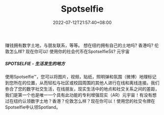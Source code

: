 ﻿---
weight: 
title: "Spotselfie"
description: "Make money owning digital land, connect with friends, and more. Ever wanted to own land in New York? Hong Kong? How about London? Now you can! Use your social tokens to claim land in the SpotselfieŚš? Metaverse."
date: 2022-07-12T21:57:40+08:00
lastmod: 2022-07-12T16:45:40+08:00
draft: false
authors: ["MineW"]
featuredImage: "217.jpg"
link: "https://www.spotselfieapp.com/"
tags: ["Spotselfie","–ťń‚»ň"]
categories: ["navigation"]
navigation: ["–ťń‚»ň"]
lightgallery: true
toc: true
pinned: false
recommend: false
recommend1: false
---
赚钱拥有数字土地，与朋友联系，等等。 想在纽约拥有自己的土地吗? 香港吗? 伦敦怎么样? 现在你可以! 使用你的社会代币在SpotselfieŚš? 元宇宙 

##### SPOTSELFIE - 生活发生的地方

使用Spotselfie™，您可以将图片，视频，贴纸，照明弹和氛围（微博）地理标记到您所在的位置，从而轻松与社区或校园周围的其他人进行在线和离线连接。我们弥合了您的数字社交生活，在线朋友，现实生活中的地点和社交关系之间的差距，我们是第一个也是唯一一个具有此功能的专利增强现实（AR）元宇宙！有没有想过在纽约认领数字土地？香港？伦敦怎么样？现在你可以！使用您的社交令牌在Spotselfie中认领Spotland。

